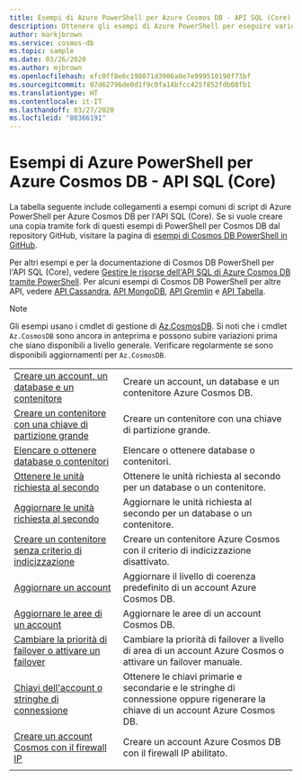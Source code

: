 ```yaml
---
title: Esempi di Azure PowerShell per Azure Cosmos DB - API SQL (Core)
description: Ottenere gli esempi di Azure PowerShell per eseguire varie attività comuni negli account dell'API SQL per Azure Cosmos DB
author: markjbrown
ms.service: cosmos-db
ms.topic: sample
ms.date: 03/26/2020
ms.author: mjbrown
ms.openlocfilehash: efc0ff8e6c198071d3906a0e7e999510198f73bf
ms.sourcegitcommit: 07d62796de0d1f9c0fa14bfcc425f852fdb08fb1
ms.translationtype: HT
ms.contentlocale: it-IT
ms.lasthandoff: 03/27/2020
ms.locfileid: "80366191"
---
```

# <a name="azure-powershell-samples-for-azure-cosmos-db---sql-core-api"></a>Esempi di Azure PowerShell per Azure Cosmos DB - API SQL (Core)

La tabella seguente include collegamenti a esempi comuni di script di Azure PowerShell per Azure Cosmos DB per l'API SQL (Core). Se si vuole creare una copia tramite fork di questi esempi di PowerShell per Cosmos DB dal repository GitHub, visitare la pagina di [esempi di Cosmos DB PowerShell in GitHub](https://github.com/Azure/azure-docs-powershell-samples/tree/master/cosmosdb).

Per altri esempi e per la documentazione di Cosmos DB PowerShell per l'API SQL (Core), vedere [Gestire le risorse dell'API SQL di Azure Cosmos DB tramite PowerShell](manage-with-powershell.md). Per alcuni esempi di Cosmos DB PowerShell per altre API, vedere [API Cassandra](powershell-samples-cassandra.md), [API MongoDB](powershell-samples-mongodb.md), [API Gremlin](powershell-samples-gremlin.md) e [API Tabella](powershell-samples-table.md).

> [!NOTE]
> Gli esempi usano i cmdlet di gestione di [Az.CosmosDB](https://docs.microsoft.com/powershell/module/az.cosmosdb). Si noti che i cmdlet `Az.CosmosDB` sono ancora in anteprima e possono subire variazioni prima che siano disponibili a livello generale. Verificare regolarmente se sono disponibili aggiornamenti per `Az.CosmosDB`.

| | |
|---|---|
|[Creare un account, un database e un contenitore](scripts/powershell/sql/ps-sql-create.md?toc=%2fpowershell%2fmodule%2ftoc.json)| Creare un account, un database e un contenitore Azure Cosmos DB. |
|[Creare un contenitore con una chiave di partizione grande](scripts/powershell/sql/ps-sql-container-create-large-partition-key.md?toc=%2fpowershell%2fmodule%2ftoc.json)| Creare un contenitore con una chiave di partizione grande. |
|[Elencare o ottenere database o contenitori](scripts/powershell/sql/ps-sql-list-get.md?toc=%2fpowershell%2fmodule%2ftoc.json)| Elencare o ottenere database o contenitori. |
|[Ottenere le unità richiesta al secondo](scripts/powershell/sql/ps-sql-ru-get.md?toc=%2fpowershell%2fmodule%2ftoc.json)| Ottenere le unità richiesta al secondo per un database o un contenitore. |
|[Aggiornare le unità richiesta al secondo](scripts/powershell/sql/ps-sql-ru-update.md?toc=%2fpowershell%2fmodule%2ftoc.json)| Aggiornare le unità richiesta al secondo per un database o un contenitore. |
|[Creare un contenitore senza criterio di indicizzazione](scripts/powershell/sql/ps-sql-container-create-index-none.md?toc=%2fpowershell%2fmodule%2ftoc.json) | Creare un contenitore Azure Cosmos con il criterio di indicizzazione disattivato.|
|[Aggiornare un account](scripts/powershell/common/ps-account-update.md?toc=%2fpowershell%2fmodule%2ftoc.json)| Aggiornare il livello di coerenza predefinito di un account Azure Cosmos DB. |
|[Aggiornare le aree di un account](scripts/powershell/common/ps-account-update-region.md?toc=%2fpowershell%2fmodule%2ftoc.json)| Aggiornare le aree di un account Cosmos DB. |
|[Cambiare la priorità di failover o attivare un failover](scripts/powershell/common/ps-account-failover-priority-update.md?toc=%2fpowershell%2fmodule%2ftoc.json)| Cambiare la priorità di failover a livello di area di un account Azure Cosmos o attivare un failover manuale. |
|[Chiavi dell'account o stringhe di connessione](scripts/powershell/common/ps-account-keys-connection-strings.md?toc=%2fpowershell%2fmodule%2ftoc.json)| Ottenere le chiavi primarie e secondarie e le stringhe di connessione oppure rigenerare la chiave di un account Azure Cosmos DB. |
|[Creare un account Cosmos con il firewall IP](scripts/powershell/common/ps-account-firewall-create.md?toc=%2fpowershell%2fmodule%2ftoc.json)| Creare un account Azure Cosmos DB con il firewall IP abilitato. |
|||
